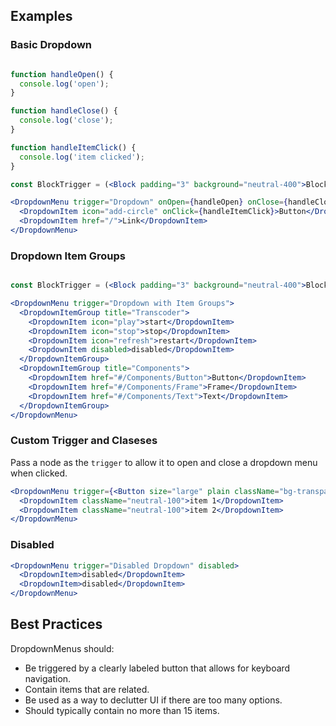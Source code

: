 ## Examples

### Basic Dropdown

```jsx

function handleOpen() {
  console.log('open');
}

function handleClose() {
  console.log('close');
}

function handleItemClick() {
  console.log('item clicked');
}

const BlockTrigger = (<Block padding="3" background="neutral-400">Block Trigger</Block>);

<DropdownMenu trigger="Dropdown" onOpen={handleOpen} onClose={handleClose}>
  <DropdownItem icon="add-circle" onClick={handleItemClick}>Button</DropdownItem>
  <DropdownItem href="/">Link</DropdownItem>
</DropdownMenu>
```

### Dropdown Item Groups

```jsx

const BlockTrigger = (<Block padding="3" background="neutral-400">Block Trigger</Block>);

<DropdownMenu trigger="Dropdown with Item Groups">
  <DropdownItemGroup title="Transcoder">
    <DropdownItem icon="play">start</DropdownItem>
    <DropdownItem icon="stop">stop</DropdownItem>
    <DropdownItem icon="refresh">restart</DropdownItem>
    <DropdownItem disabled>disabled</DropdownItem>
  </DropdownItemGroup>
  <DropdownItemGroup title="Components">
    <DropdownItem href="#/Components/Button">Button</DropdownItem>
    <DropdownItem href="#/Components/Frame">Frame</DropdownItem>
    <DropdownItem href="#/Components/Text">Text</DropdownItem>
  </DropdownItemGroup>
</DropdownMenu>
```

### Custom Trigger and Claseses

Pass a node as the `trigger` to allow it to open and close a dropdown menu when clicked.

```jsx
<DropdownMenu trigger={<Button size="large" plain className="bg-transparent">custom trigger</Button>}className="bg-blue-lighter p-4" overlayClassName="bg-black-90">
  <DropdownItem className="neutral-100">item 1</DropdownItem>
  <DropdownItem className="neutral-100">item 2</DropdownItem>
</DropdownMenu>
```

### Disabled

```jsx
<DropdownMenu trigger="Disabled Dropdown" disabled>
  <DropdownItem>disabled</DropdownItem>
  <DropdownItem>disabled</DropdownItem>
</DropdownMenu>

```


## Best Practices

DropdownMenus should:

* Be triggered by a clearly labeled button that allows for keyboard navigation.
* Contain items that are related.
* Be used as a way to declutter UI if there are too many options.
* Should typically contain no more than 15 items. 